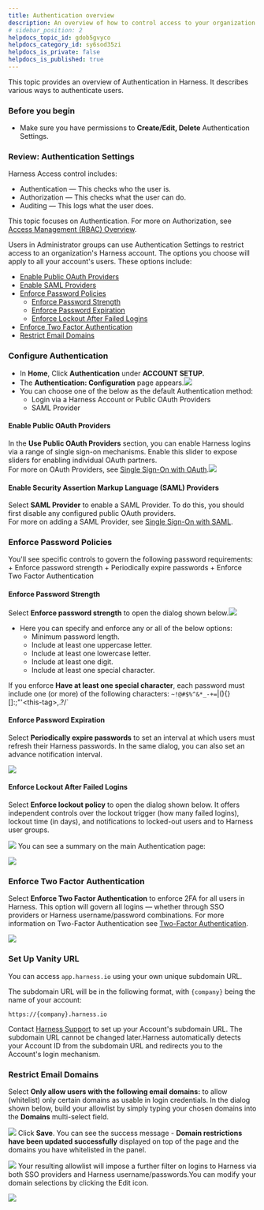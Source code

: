 ```yaml
---
title: Authentication overview
description: An overview of how to control access to your organization's Harness account by SSO (single sign-on) provider, email domain, 2FA (two-factor authentication), and password policies (strength, expiration, and lockout).
# sidebar_position: 2
helpdocs_topic_id: gdob5gvyco
helpdocs_category_id: sy6sod35zi
helpdocs_is_private: false
helpdocs_is_published: true
---
```


This topic provides an overview of Authentication in Harness. It describes various ways to authenticate users.

### Before you begin

* Make sure you have permissions to **Create/Edit, Delete** Authentication Settings.

### Review: Authentication Settings

Harness Access control includes:

* Authentication — This checks who the user is.
* Authorization — This checks what the user can do.
* Auditing — This logs what the user does.

This topic focuses on Authentication. For more on Authorization, see [Access Management (RBAC) Overview](../4_Role-Based-Access-Control/1-rbac-in-harness.md).

Users in Administrator groups can use Authentication Settings to restrict access to an organization's Harness account. The options you choose will apply to all your account's users. These options include:

* [Enable Public OAuth Providers](#enable-public-oauth-providers)
* [Enable SAML Providers](#enable-security-assertion-markup-language-saml-providers)
* [Enforce Password Policies](#enforce-password-policies)
  * [Enforce Password Strength](#enforce-password-strength)
  * [Enforce Password Expiration](#enforce-password-expiration)
  * [Enforce Lockout After Failed Logins](#enforce-lockout-after-failed-logins)
* [Enforce Two Factor Authentication](#enforce-two-factor-authentication)
* [Restrict Email Domains](#restrict-email-domains)

### Configure Authentication

* In **Home**, Click **Authentication** under **ACCOUNT SETUP.**
* The **Authentication: Configuration** page appears.![](./static/authentication-overview-41.png)
* You can choose one of the below as the default Authentication method:
	+ Login via a Harness Account or Public OAuth Providers
	+ SAML Provider
	
#### Enable Public OAuth Providers

In the **Use Public OAuth Providers** section, you can enable Harness logins via a range of single sign-on mechanisms. Enable this slider to expose sliders for enabling individual OAuth partners.  
For more on OAuth Providers, see [Single Sign-On with OAuth](../3_Authentication/4-single-sign-on-sso-with-oauth.md).![](./static/authentication-overview-42.png)
#### Enable Security Assertion Markup Language (SAML) Providers

Select **SAML Provider** to enable a SAML Provider. To do this, you should first disable any configured public OAuth providers.  
For more on adding a SAML Provider, see [Single Sign-On with SAML](../3_Authentication/3-single-sign-on-saml.md).

### Enforce Password Policies

You'll see specific controls to govern the following password requirements:
	+ Enforce password strength
	+ Periodically expire passwords
	+ Enforce Two Factor Authentication
	
#### Enforce Password Strength

Select **Enforce password strength** to open the dialog shown below.![](./static/authentication-overview-43.png)
* Here you can specify and enforce any or all of the below options:
	+ Minimum password length.
	+ Include at least one uppercase letter.
	+ Include at least one lowercase letter.
	+ Include at least one digit.
	+ Include at least one special character.

If you enforce **Have at least one special character**, each password must include one (or more) of the following characters: `~!@#$%^&*_-+=`|\(){}[]:;"'&lt;this-tag&gt;,.?/`

#### Enforce Password Expiration

Select **Periodically expire passwords** to set an interval at which users must refresh their Harness passwords. In the same dialog, you can also set an advance notification interval.

![](./static/authentication-overview-44.png)
#### Enforce Lockout After Failed Logins

Select **Enforce lockout policy** to open the dialog shown below. It offers independent controls over the lockout trigger (how many failed logins), lockout time (in days), and notifications to locked-out users and to Harness user groups.

![](./static/authentication-overview-45.png)
You can see a summary on the main Authentication page:

![](./static/authentication-overview-46.png)
### Enforce Two Factor Authentication

Select **Enforce Two Factor Authentication** to enforce 2FA for all users in Harness. This option will govern all logins — whether through SSO providers or Harness username/password combinations. For more information on Two-Factor Authentication see [Two-Factor Authentication](../3_Authentication/2-two-factor-authentication.md).

![](./static/authentication-overview-47.png)
### Set Up Vanity URL

You can access `app.harness.io` using your own unique subdomain URL.

The subdomain URL will be in the following format, with `{company}` being the name of your account:

 `https://{company}.harness.io`

Contact [Harness Support](mailto:support@harness.io) to set up your Account's subdomain URL. The subdomain URL cannot be changed later.Harness automatically detects your Account ID from the subdomain URL and redirects you to the Account's login mechanism.

### Restrict Email Domains

Select **Only allow users with the following email domains:** to allow (whitelist) only certain domains as usable in login credentials. In the dialog shown below, build your allowlist by simply typing your chosen domains into the **Domains** multi-select field.

![](./static/authentication-overview-48.png)
Click **Save**. You can see the success message - **Domain restrictions have been updated successfully** displayed on top of the page and the domains you have whitelisted in the panel.

![](./static/authentication-overview-49.png)
Your resulting allowlist will impose a further filter on logins to Harness via both SSO providers and Harness username/passwords.You can modify your domain selections by clicking the Edit icon.

![](./static/authentication-overview-50.png)